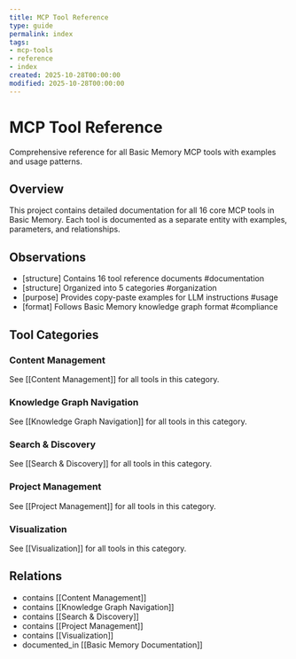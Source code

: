 ```yaml
---
title: MCP Tool Reference
type: guide
permalink: index
tags:
- mcp-tools
- reference
- index
created: 2025-10-28T00:00:00
modified: 2025-10-28T00:00:00
---
```


# MCP Tool Reference

Comprehensive reference for all Basic Memory MCP tools with examples and usage patterns.

## Overview

This project contains detailed documentation for all 16 core MCP tools in Basic Memory.
Each tool is documented as a separate entity with examples, parameters, and relationships.

## Observations

- [structure] Contains 16 tool reference documents #documentation
- [structure] Organized into 5 categories #organization
- [purpose] Provides copy-paste examples for LLM instructions #usage
- [format] Follows Basic Memory knowledge graph format #compliance

## Tool Categories

### Content Management
See [[Content Management]] for all tools in this category.

### Knowledge Graph Navigation
See [[Knowledge Graph Navigation]] for all tools in this category.

### Search & Discovery
See [[Search & Discovery]] for all tools in this category.

### Project Management
See [[Project Management]] for all tools in this category.

### Visualization
See [[Visualization]] for all tools in this category.

## Relations

- contains [[Content Management]]
- contains [[Knowledge Graph Navigation]]
- contains [[Search & Discovery]]
- contains [[Project Management]]
- contains [[Visualization]]
- documented_in [[Basic Memory Documentation]]
